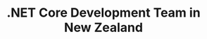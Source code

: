 ---
title: .NET Core Development Team in New Zealand
permalink: /landings/locations/new-zealand/developer/-net-core
technology: .NET Core
location: New Zealand
---